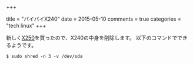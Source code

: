 +++

title = "バイバイX240"
date = 2015-05-10
comments = true
categories = "tech linux"
+++

新しく[X250](/blog/2015/04/15/looks-good-new-machine/)を買ったので、X240の中身を削除します。
以下のコマンドでできるようです。

```
$ sudo shred -n 3 -v /dev/sda
```
